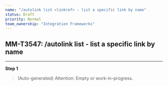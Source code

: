 ```yaml
---
name: "/autolink list <linkref> - list a specific link by name"
status: Draft
priority: Normal
team_ownership: "Integration Frameworks"
---
```


## MM-T3547: /autolink list <linkref> - list a specific link by name

---

**Step 1**

> (Auto-generated) Attention: Empty or work-in-progress.
